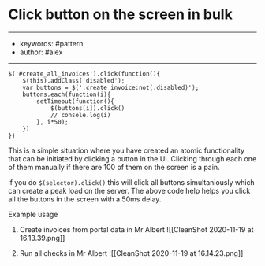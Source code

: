 # Click button on the screen in bulk
---
- keywords: #pattern
- author: #alex
---
```
$('#create_all_invoices').click(function(){
	$(this).addClass('disabled');
	var buttons = $('.create_invoice:not(.disabled)');
	buttons.each(function(i){
		setTimeout(function(){ 
			$(buttons[i]).click()
			// console.log(i) 
		}, i*50);
	})
})
```

This is a simple situation where you have created an atomic functionality that can be initiated by clicking a button in the UI. Clicking through each one of them manually if there are 100 of them on the screen is a pain. 

if you do `$(selector).click()` this will click all buttons simultaniously which can create a peak load on the server. The above code help helps you click all the buttons in the screen with a 50ms delay. 

Example usage
1. Create invoices from portal data in Mr Albert
![[CleanShot 2020-11-19 at 16.13.39.png]]

2. Run all checks in Mr Albert
![[CleanShot 2020-11-19 at 16.14.23.png]]